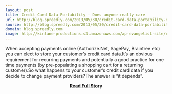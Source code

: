 ```yaml
---
layout: post
title: Credit Card Data Portability – Does anyone really care
url: http://blog.spreedly.com/2013/05/30/credit-card-data-portability-does-anyone-really-care/
source: http://blog.spreedly.com/2013/05/30/credit-card-data-portability-does-anyone-really-care/
domain: blog.spreedly.com
image: http://kinlane-productions.s3.amazonaws.com/ap-evangelist-site/curated/screenshots/9296_blog_spreedly_com.png
---
```


<p>When accepting payments online (Authorize.Net, SagePay, Braintree etc) you can elect to store your customer’s credit card data.It’s an obvious requirement for recurring payments and potentially a good practice for one time payments (by pre-populating a shopping cart for a returning customer).So what happens to your customer’s credit card data if you decide to change payment providers?The answer is “it depends”.</p>
<center><p><a href="http://blog.spreedly.com/2013/05/30/credit-card-data-portability-does-anyone-really-care/" style='padding:25px; font-sze:18px; font-weight: bold;'>Read Full Story</a></p></center>
